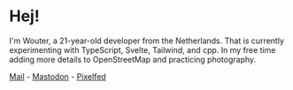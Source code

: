 # Hej!

I'm Wouter, a 21-year-old developer from the Netherlands. That is currently experimenting with TypeScript, Svelte, Tailwind, and cpp. In my free time adding more details to OpenStreetMap and practicing photography.

[Mail](mailto:github@wjtje.dev) - [Mastodon](https://social.wjt.je) - [Pixelfed](https://pixey.org/wjtje)
